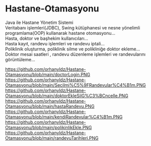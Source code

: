 # Hastane-Otamasyonu

Java ile Hastane Yönetim Sistemi <br />
Veritabanı işlemleri(JDBC), Swing kütüphanesi ve nesne yönelimli programlama(OOP) kullanarak hastane otomasyonu...<br />
Hasta, doktor ve başhekim kullanıcıları...<br />
Hasta kayıt, randevu işlemleri ve randevu iptali...<br />
Poliklinik oluşturma, poliklinik silme ve polikliniğe doktor ekleme...<br />
Doktor mesai saatleri , randevu düzenleme işlemleri ve randevularını görüntüleme...<br />

https://github.com/orhanyldz/Hastane-Otamasyonu/blob/main/doctorLogin.PNG <br />
https://github.com/orhanyldz/Hastane-Otamasyonu/blob/main/Secilmi%C5%9FRandevular%C4%B1m.PNG <br />
https://github.com/orhanyldz/Hastane-Otamasyonu/blob/main/doktorEkleSilG%C3%BCncelle.PNG <br />
https://github.com/orhanyldz/Hastane-Otamasyonu/blob/main/hastaRandevu.PNG <br />
https://github.com/orhanyldz/Hastane-Otamasyonu/blob/main/kendiRandevular%C4%B1m.PNG <br />
https://github.com/orhanyldz/Hastane-Otamasyonu/blob/main/polikinlikEkle.PNG <br />
https://github.com/orhanyldz/Hastane-Otamasyonu/blob/main/randevuTarihleri.PNG <br />
